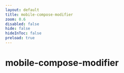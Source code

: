 ```yaml
---
layout: default 
title: mobile-compose-modifier  
zoom: 0.6   
disabled: false 
hide: false 
hideInToc: false    
preload: true   
---
```



# mobile-compose-modifier   
